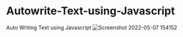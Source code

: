 # Autowrite-Text-using-Javascript
Auto Writing Text using Javascript
![Screenshot 2022-05-07 154152](https://user-images.githubusercontent.com/90509281/167249970-a3e32856-5cce-4487-a013-a8f4d56d5de5.png)
